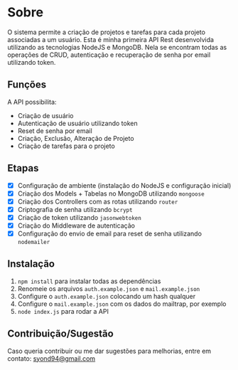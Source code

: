 # Sobre
O sistema permite a criação de projetos e tarefas para cada projeto associadas a um usuário. Esta é minha primeira API Rest desenvolvida utilizando as tecnologias NodeJS e MongoDB. Nela se encontram todas as operações de CRUD, autenticação e recuperação de senha por email utilizando token.

## Funções
A API possibilita:
- Criação de usuário
- Autenticação de usuário utilizando token
- Reset de senha por email
- Criação, Exclusão, Alteração de Projeto
- Criação de tarefas para o projeto

## Etapas
- [x] Configuração de ambiente (instalação do NodeJS e configuração inicial)
- [x] Criação dos Models + Tabelas no MongoDB utilizando `mongoose`
- [x] Criação dos Controllers com as rotas utilizando `router`
- [x] Criptografia de senha utilizando `bcrypt`
- [x] Criação de token utilizando `jasonwebtoken`
- [x] Criação do Middleware de autenticação
- [x] Configuração do envio de email para reset de senha utilizando `nodemailer`

## Instalação
1. `npm install` para instalar todas as dependências
2. Renomeie os arquivos `auth.example.json` e `mail.example.json`
3. Configure o `auth.example.json` colocando um hash qualquer
4. Configure o `mail.example.json` com os dados do mailtrap, por exemplo
5. `node index.js` para rodar a API

## Contribuição/Sugestão
Caso queria contribuir ou me dar sugestões para melhorias, entre em contato: syond94@gmail.com
